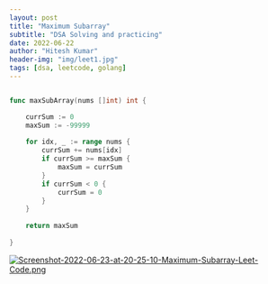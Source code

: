 ```yaml
---
layout: post
title: "Maximum Subarray"
subtitle: "DSA Solving and practicing"
date: 2022-06-22
author: "Hitesh Kumar"
header-img: "img/leet1.jpg"
tags: [dsa, leetcode, golang]
---
```



```go

func maxSubArray(nums []int) int {

    currSum := 0
    maxSum := -99999
    
    for idx, _ := range nums {
        currSum += nums[idx]
        if currSum >= maxSum {
            maxSum = currSum
        } 
        if currSum < 0 {
            currSum = 0
        }
    }
    
    return maxSum
    
}
```

[![Screenshot-2022-06-23-at-20-25-10-Maximum-Subarray-Leet-Code.png](https://i.postimg.cc/nhwghNsY/Screenshot-2022-06-23-at-20-25-10-Maximum-Subarray-Leet-Code.png)](https://postimg.cc/w1L0WfQ7)








